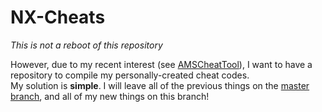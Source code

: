 # NX-Cheats

*This is not a reboot of this repository*

However, due to my recent interest (see [AMSCheatTool](https://github.com/MCMi460/AMSCheatTool)), I want to have a repository to compile my personally-created cheat codes.  
My solution is **simple**. I will leave all of the previous things on the [master branch](https://github.com/MCMi460/NX-Cheats/tree/master), and all of my new things on this branch!
